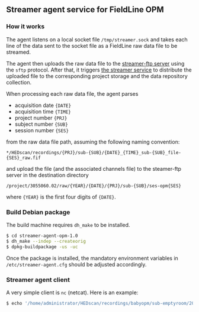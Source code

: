 ## Streamer agent service for FieldLine OPM

### How it works

The agent listens on a local socket file `/tmp/streamer.sock` and takes each line of the data sent to the socket file as a FieldLine raw data file to be streamed.

The agent then uploads the raw data file to the [streamer-ftp server](/streamer-ftp) using the `sftp` protocol. After that, it triggers [the streamer service](/streamer/lib/modalityOPM.js) to distribute the uploaded file to the corresponding project storage and the data repository collection.

When processing each raw data file, the agent parses

- acquisition date `{DATE}`
- acquisition time `{TIME}`
- project number `{PRJ}`
- subject number `{SUB}`
- session number `{SES}`

from the raw data file path, assuming the following naming convention:

```
*/HEDscan/recordings/{PRJ}/sub-{SUB}/{DATE}_{TIME}_sub-{SUB}_file-{SES}_raw.fif
```

and upload the file (and the associated channels file) to the steamer-ftp server in the destination directory

```
/project/3055060.02/raw/{YEAR}/{DATE}/{PRJ}/sub-{SUB}/ses-opm{SES}
```

where `{YEAR}` is the first four digits of `{DATE}`.

### Build Debian package

The build machine requires `dh_make` to be installed.

```bash
$ cd streamer-agent-opm-1.0
$ dh_make --indep --createorig
$ dpkg-buildpackage -us -uc
```

Once the package is installed, the mandatory environment variables in `/etc/streamer-agent.cfg` should be adjusted accordingly.

### Streamer agent client

A very simple client is `nc` (netcat).  Here is an example:

```bash
$ echo '/home/administrator/HEDscan/recordings/babyopm/sub-emptyroom/20240215_111755_sub-emptyroom_file-hpicoils_raw.fif' | nc -q 0 -U /tmp/streamer.sock
```
